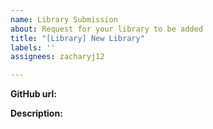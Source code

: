 ```yaml
---
name: Library Submission
about: Request for your library to be added
title: "[Library] New Library"
labels: ''
assignees: zacharyj12

---
```


__GitHub url:__

__Description:__
